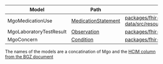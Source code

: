  Model | Path | Mapping 
|----------|----------| ----------|
| MgoMedicationUse    | [MedicationStatement](https://dva.test.mgo.irealisatie.nl/fhir/MedicationStatement/?category=urn:oid:2.16.840.1.[…]0.20.77.5.3%7C6&_include=MedicationStatement:medication) | [packages/fhir-data/src/resource/getMgoMedicationStatements/getMgoMedicationStatements.ts](https://github.com/minvws/nl-mgo-app-web-private/blob/main/packages/fhir-data/src/resource/getMgoMedicationStatements/getMgoMedicationStatements.ts)
| MgoLaboratoryTestResult    | [Observation](https://dva.test.mgo.irealisatie.nl/fhir/Observation/$lastn?category=http://snomed.info/sct%7C275711006&_include=Observation:related-target&_include=Observation:specimen) |  [packages/fhir-data/src/resource/getMgoObservations/getMgoObservations.ts](https://github.com/minvws/nl-mgo-app-web-private/blob/main/packages/fhir-data/src/resource/getMgoObservations/getMgoObservations.ts)
| MgoConcern       | [Condition](https://dva.test.mgo.irealisatie.nl/fhir/Condition?_format=json) | [packages/fhir-data/src/resource/getMgoConditions/getMgoConditions.ts](https://github.com/minvws/nl-mgo-app-web-private/blob/main/packages/fhir-data/src/resource/getMgoConditions/getMgoConditions.ts)


The names of the models are a concatination of Mgo and the [HCIM column from the BGZ document](https://informatiestandaarden.nictiz.nl/wiki/MedMij:V2020.01/FHIR_BGZ_2017)

